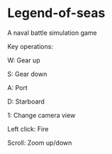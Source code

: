 # Legend-of-seas
 A naval battle simulation game

Key operations:

W: Gear up

S: Gear down

A: Port

D: Starboard

1: Change camera view

Left click: Fire

Scroll: Zoom up/down
